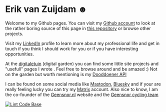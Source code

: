 # Erik van Zuijdam ☻

Welcome to my Github pages. You can visit my [Github account](https://github.com/Zuijdam/) to look at the rather boring source of this page in [this repository](https://github.com/Zuijdam/zuijdam.github.io) or browse other projects.

Visit my [LinkedIn](https://www.linkedin.com/in/zuijdam) profile to learn more about my professional life and get in touch if you think I should work for you or if you have interesting opportunities.

At the [digitaletuin](https://www.dedigitaletuin.nl) (digital garden) you can find some little site projects and "usefull" pages I wrote . Feel free to browse around and be amazed :) Not on the garden but worth mentioning is my [Dooddoener API](https://api.erikvanzuijdam.nl/dooddoener.php)

I can be found on some social media like [Mastodon](https://indieweb.social/@bonzz), [Bluesky](https://zuijdam.bsky.social) and if your are really feeling lucky you can try my [Matrix](https://matrix.to/#/@bonzz:matrix.org) account. Also nice to know, I am the co-founder of the [Geensnor.nl](https://www.geensnor.nl) website and the [Geensnor cycling team](https://www.omloopdesnor.nl)

[![Lint Code Base](https://github.com/Zuijdam/zuijdam.github.io/actions/workflows/super-linter.yml/badge.svg)](https://github.com/Zuijdam/zuijdam.github.io/actions/workflows/super-linter.yml)

